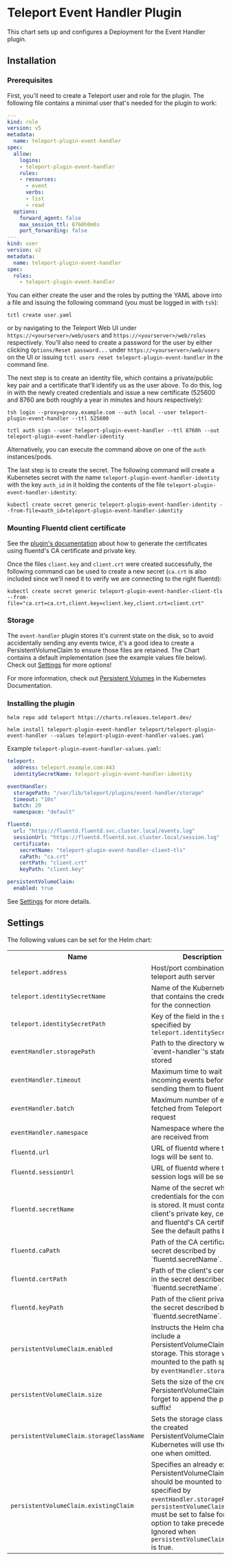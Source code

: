 # Teleport Event Handler Plugin

This chart sets up and configures a Deployment for the Event Handler plugin.

## Installation

### Prerequisites

First, you'll need to create a Teleport user and role for the plugin. The following file contains a minimal user that's needed for the plugin to work:

```yaml
---
kind: role
version: v5
metadata:
  name: teleport-plugin-event-handler
spec:
  allow:
    logins:
    - teleport-plugin-event-handler
    rules:
    - resources:
      - event
      verbs:
      - list
      - read
  options:
    forward_agent: false
    max_session_ttl: 8760h0m0s
    port_forwarding: false
---
kind: user
version: v2
metadata:
  name: teleport-plugin-event-handler
spec:
  roles:
    - teleport-plugin-event-handler
```

You can either create the user and the roles by putting the YAML above into a file and issuing the following command  (you must be logged in with `tsh`):

```console
tctl create user.yaml
```

or by navigating to the Teleport Web UI under `https://<yourserver>/web/users` and `https://<yourserver>/web/roles` respectively. You'll also need to create a password for the user by either clicking `Options/Reset password...` under `https://<yourserver>/web/users` on the UI or issuing `tctl users reset teleport-plugin-event-handler` in the command line.

The next step is to create an identity file, which contains a private/public key pair and a certificate that'll identify us as the user above. To do this, log in with the newly created credentials and issue a new certificate (525600 and 8760 are both roughly a year in minutes and hours respectively):

```console
tsh login --proxy=proxy.example.com --auth local --user teleport-plugin-event-handler --ttl 525600
```

```console
tctl auth sign --user teleport-plugin-event-handler --ttl 8760h --out teleport-plugin-event-handler-identity
```

Alternatively, you can execute the command above on one of the `auth` instances/pods.

The last step is to create the secret. The following command will create a Kubernetes secret with the name `teleport-plugin-event-handler-identity` with the key `auth_id` in it holding the contents of the file `teleport-plugin-event-handler-identity`:

```console
kubectl create secret generic teleport-plugin-event-handler-identity --from-file=auth_id=teleport-plugin-event-handler-identity
```

### Mounting Fluentd client certificate

See the [plugin's documentation](../../event-handler/README.md#mtls_advanced) about how to generate the certificates using fluentd's CA certificate and private key.

Once the files `client.key` and `client.crt` were created successfully, the following command can be used to create a new secret (`ca.crt` is also included since we'll need it to verify we are connecting to the right fluentd):

```console
kubectl create secret generic teleport-plugin-event-handler-client-tls --from-file="ca.crt=ca.crt,client.key=client.key,client.crt=client.crt"
```

### Storage

The `event-handler` plugin stores it's current state on the disk, so to avoid accidentally sending any events twice, it's a good idea to create a PersistentVolumeClaim to ensure those files are retained. The Chart contains a default implementation (see the example values file below). Check out [Settings](#settings) for more options!

For more information, check out [Persistent Volumes](https://kubernetes.io/docs/concepts/storage/persistent-volumes/) in the Kubernetes Documentation.

### Installing the plugin

```console
helm repo add teleport https://charts.releases.teleport.dev/
```

```console
helm install teleport-plugin-event-handler teleport/teleport-plugin-event-handler --values teleport-plugin-event-handler-values.yaml
```

Example `teleport-plugin-event-handler-values.yaml`:

```yaml
teleport:
  address: teleport.example.com:443
  identitySecretName: teleport-plugin-event-handler-identity

eventHandler:
  storagePath: "/var/lib/teleport/plugins/event-handler/storage"
  timeout: "10s"
  batch: 20
  namespace: "default"

fluentd:
  url: "https://fluentd.fluentd.svc.cluster.local/events.log"
  sessionUrl: "https://fluentd.fluentd.svc.cluster.local/session.log"
  certificate:
    secretName: "teleport-plugin-event-handler-client-tls"
    caPath: "ca.crt"
    certPath: "client.crt"
    keyPath: "client.key"

persistentVolumeClaim:
  enabled: true
```

See [Settings](#settings) for more details.

## Settings

The following values can be set for the Helm chart:

<table>
  <tr>
    <th>Name</th>
    <th>Description</th>
    <th>Type</th>
    <th>Default</th>
    <th>Required</th>
  </tr>

  <tr>
    <td><code>teleport.address</code></td>
    <td>Host/port combination of the teleport auth server</td>
    <td>string</td>
    <td><code>""</code></td>
    <td>yes</td>
  </tr>
  <tr>
    <td><code>teleport.identitySecretName</code></td>
    <td>Name of the Kubernetes secret that contains the credentials for the connection</td>
    <td>string</td>
    <td><code>""</code></td>
    <td>yes</td>
  </tr>
  <tr>
    <td><code>teleport.identitySecretPath</code></td>
    <td>Key of the field in the secret specified by <code>teleport.identitySecretName</code></td>
    <td>string</td>
    <td><code>"auth_id"</code></td>
    <td>no</td>
  </tr>

  <tr>
    <td><code>eventHandler.storagePath</code></td>
    <td>Path to the directory where `event-handler`'s state is stored</td>
    <td>string</td>
    <td><code>"/var/lib/teleport/plugins/event-handler/storage"</code></td>
    <td>no</td>
  </tr>
  <tr>
    <td><code>eventHandler.timeout</code></td>
    <td>Maximum time to wait for incoming events before sending them to fluentd.</td>
    <td>string</td>
    <td><code>"10s"</code></td>
    <td>no</td>
  </tr>
  <tr>
    <td><code>eventHandler.batch</code></td>
    <td>Maximum number of events fetched from Teleport in one request</td>
    <td>string</td>
    <td><code>20</code></td>
    <td>no</td>
  </tr>
  <tr>
    <td><code>eventHandler.namespace</code></td>
    <td>Namespace where the events are received from</td>
    <td>string</td>
    <td><code>20</code></td>
    <td>no</td>
  </tr>

  <tr>
    <td><code>fluentd.url</code></td>
    <td>URL of fluentd where the event logs will be sent to.</td>
    <td>string</td>
    <td><code>""</code></td>
    <td>yes</td>
  </tr>
  <tr>
    <td><code>fluentd.sessionUrl</code></td>
    <td>URL of fluentd where the session logs will be sent to.</td>
    <td>string</td>
    <td><code>""</code></td>
    <td>yes</td>
  </tr>
  <tr>
    <td><code>fluentd.secretName</code></td>
    <td>
      Name of the secret where credentials for the connection is stored.
      It must contain the client's private key, certificate and fluentd's
      CA certificate. See the default paths below.
    </td>
    <td>string</td>
    <td><code>""</code></td>
    <td>yes</td>
  </tr>
  <tr>
    <td><code>fluentd.caPath</code></td>
    <td>Path of the CA certificate in the secret described by `fluentd.secretName`.</td>
    <td>string</td>
    <td><code>"ca.crt"</code></td>
  </tr>
  <tr>
    <td><code>fluentd.certPath</code></td>
    <td>Path of the client's certificate in the secret described by `fluentd.secretName`.</td>
    <td>string</td>
    <td><code>"client.crt"</code></td>
    <td>no</td>
  </tr>
  <tr>
    <td><code>fluentd.keyPath</code></td>
    <td>Path of the client private key in the secret described by `fluentd.secretName`.</td>
    <td>string</td>
    <td><code>"client.key"</code></td>
    <td>no</td>
  </tr>

  <tr>
    <td><code>persistentVolumeClaim.enabled</code></td>
    <td>
      Instructs the Helm chart to include a PersistentVolumeClaim for the storage. This storage
      will be mounted to the path specified by <code>eventHandler.storagePath</code>.
    </td>
    <td>boolean</td>
    <td><code>false</code></td>
    <td>no</td>
  </tr>
  <tr>
    <td><code>persistentVolumeClaim.size</code></td>
    <td>Sets the size of the created PersistentVolumeClaim. Don't forget to append the proper suffix!</td>
    <td>string</td>
    <td><code>"1Gi"</code></td>
    <td>no</td>
  </tr>
  <tr>
    <td><code>persistentVolumeClaim.storageClassName</code></td>
    <td>
      Sets the storage class name of the created PersistentVolumeClaim. Kubernetes will use the default
      one when omitted.
    </td>
    <td>string</td>
    <td><code>""</code></td>
    <td>no</td>
  </tr>
  <tr>
    <td><code>persistentVolumeClaim.existingClaim</code></td>
    <td>
      Specifies an already existing PersistentVolumeClaim which should be mounted to the path specified
      by <code>eventHandler.storagePath</code>. <code>persistentVolumeClaim.enabled</code> must be set to false for this
      option to take precedence. Ignored when <code>persistentVolumeClaim.enabled</code> is true.
    </td>
    <td>string</td>
    <td><code>""</code></td>
    <td>no</td>
  </tr>
</table>
